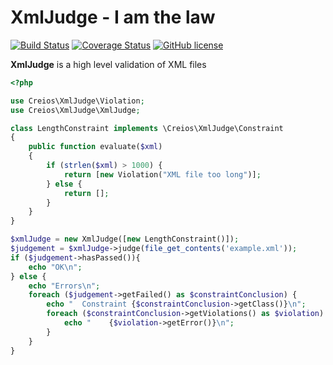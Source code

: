 # XmlJudge - I am the law

[![Build Status](https://travis-ci.org/creios/xmljudge.svg?branch=master)](https://travis-ci.org/creios/xmljudge)
[![Coverage Status](https://coveralls.io/repos/github/creios/xmljudge/badge.svg?branch=master)](https://coveralls.io/github/creios/xmljudge?branch=master)
[![GitHub license](https://img.shields.io/github/license/creios/xmljudge.svg)]()

**XmlJudge** is a high level validation of XML files

```php
<?php

use Creios\XmlJudge\Violation;
use Creios\XmlJudge\XmlJudge;

class LengthConstraint implements \Creios\XmlJudge\Constraint
{
    public function evaluate($xml)
    {
        if (strlen($xml) > 1000) {
            return [new Violation("XML file too long")];
        } else {
            return [];
        }
    }
}

$xmlJudge = new XmlJudge([new LengthConstraint()]);
$judgement = $xmlJudge->judge(file_get_contents('example.xml'));
if ($judgement->hasPassed()){
    echo "OK\n";
} else {
    echo "Errors\n";
    foreach ($judgement->getFailed() as $constraintConclusion) {
        echo "  Constraint {$constraintConclusion->getClass()}\n";
        foreach ($constraintConclusion->getViolations() as $violation) {
            echo "    {$violation->getError()}\n";
        }
    }
}
```
